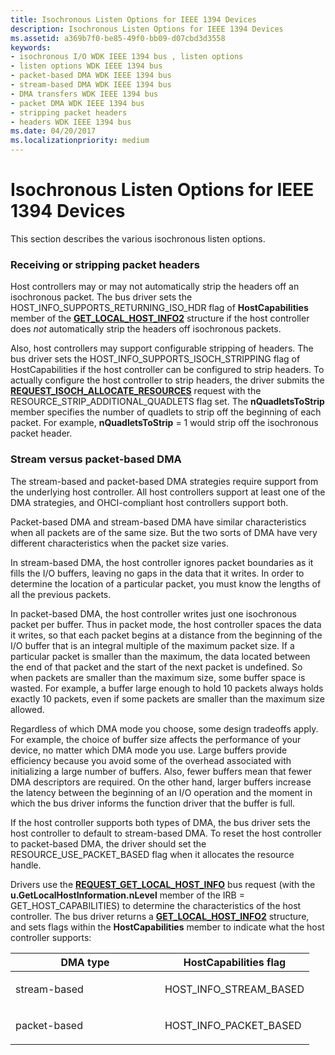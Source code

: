 ```yaml
---
title: Isochronous Listen Options for IEEE 1394 Devices
description: Isochronous Listen Options for IEEE 1394 Devices
ms.assetid: a369b7f0-be85-49f0-bb09-d07cbd3d3558
keywords:
- isochronous I/O WDK IEEE 1394 bus , listen options
- listen options WDK IEEE 1394 bus
- packet-based DMA WDK IEEE 1394 bus
- stream-based DMA WDK IEEE 1394 bus
- DMA transfers WDK IEEE 1394 bus
- packet DMA WDK IEEE 1394 bus
- stripping packet headers
- headers WDK IEEE 1394 bus
ms.date: 04/20/2017
ms.localizationpriority: medium
---
```


# Isochronous Listen Options for IEEE 1394 Devices





This section describes the various isochronous listen options.

### Receiving or stripping packet headers

Host controllers may or may not automatically strip the headers off an isochronous packet. The bus driver sets the HOST\_INFO\_SUPPORTS\_RETURNING\_ISO\_HDR flag of **HostCapabilities** member of the [**GET\_LOCAL\_HOST\_INFO2**](https://msdn.microsoft.com/library/windows/hardware/ff537147) structure if the host controller does *not* automatically strip the headers off isochronous packets.

Also, host controllers may support configurable stripping of headers. The bus driver sets the HOST\_INFO\_SUPPORTS\_ISOCH\_STRIPPING flag of HostCapabilities if the host controller can be configured to strip headers. To actually configure the host controller to strip headers, the driver submits the [**REQUEST\_ISOCH\_ALLOCATE\_RESOURCES**](https://msdn.microsoft.com/library/windows/hardware/ff537649) request with the RESOURCE\_STRIP\_ADDITIONAL\_QUADLETS flag set. The **nQuadletsToStrip** member specifies the number of quadlets to strip off the beginning of each packet. For example, **nQuadletsToStrip** = 1 would strip off the isochronous packet header.

### Stream versus packet-based DMA

The stream-based and packet-based DMA strategies require support from the underlying host controller. All host controllers support at least one of the DMA strategies, and OHCI-compliant host controllers support both.

Packet-based DMA and stream-based DMA have similar characteristics when all packets are of the same size. But the two sorts of DMA have very different characteristics when the packet size varies.

In stream-based DMA, the host controller ignores packet boundaries as it fills the I/O buffers, leaving no gaps in the data that it writes. In order to determine the location of a particular packet, you must know the lengths of all the previous packets.

In packet-based DMA, the host controller writes just one isochronous packet per buffer. Thus in packet mode, the host controller spaces the data it writes, so that each packet begins at a distance from the beginning of the I/O buffer that is an integral multiple of the maximum packet size. If a particular packet is smaller than the maximum, the data located between the end of that packet and the start of the next packet is undefined. So when packets are smaller than the maximum size, some buffer space is wasted. For example, a buffer large enough to hold 10 packets always holds exactly 10 packets, even if some packets are smaller than the maximum size allowed.

Regardless of which DMA mode you choose, some design tradeoffs apply. For example, the choice of buffer size affects the performance of your device, no matter which DMA mode you use. Large buffers provide efficiency because you avoid some of the overhead associated with initializing a large number of buffers. Also, fewer buffers mean that fewer DMA descriptors are required. On the other hand, larger buffers increase the latency between the beginning of an I/O operation and the moment in which the bus driver informs the function driver that the buffer is full.

If the host controller supports both types of DMA, the bus driver sets the host controller to default to stream-based DMA. To reset the host controller to packet-based DMA, the driver should set the RESOURCE\_USE\_PACKET\_BASED flag when it allocates the resource handle.

Drivers use the [**REQUEST\_GET\_LOCAL\_HOST\_INFO**](https://msdn.microsoft.com/library/windows/hardware/ff537644) bus request (with the **u.GetLocalHostInformation.nLevel** member of the IRB = GET\_HOST\_CAPABILITIES) to determine the characteristics of the host controller. The bus driver returns a [**GET\_LOCAL\_HOST\_INFO2**](https://msdn.microsoft.com/library/windows/hardware/ff537147) structure, and sets flags within the **HostCapabilities** member to indicate what the host controller supports:

<table>
<colgroup>
<col width="50%" />
<col width="50%" />
</colgroup>
<thead>
<tr class="header">
<th>DMA type</th>
<th>HostCapabilities flag</th>
</tr>
</thead>
<tbody>
<tr class="odd">
<td><p>stream-based</p></td>
<td><p>HOST_INFO_STREAM_BASED</p></td>
</tr>
<tr class="even">
<td><p>packet-based</p></td>
<td><p>HOST_INFO_PACKET_BASED</p></td>
</tr>
</tbody>
</table>

 

 

 




